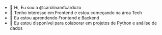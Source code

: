 - 👋 Hi, Eu sou a @carolinamfcardozo
- 👀 Tenho interesse em Frontend e estou começando na área Tech
- 🌱 Eu estou aprendendo Frontend e Backend
- 💞️ Eu estou disponível para colaborar em projetos de Python e análise de dados 


<!---
carolinamfcardozo/carolinamfcardozo is a ✨ special ✨ repository because its `README.md` (this file) appears on your GitHub profile.
You can click the Preview link to take a look at your changes.
--->
